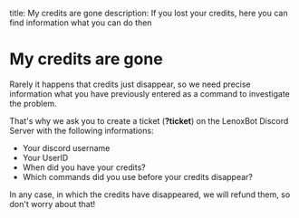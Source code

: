 title: My credits are gone
description: If you lost your credits, here you can find information what you can do then

# My credits are gone

Rarely it happens that credits just disappear, so we need precise information what you have previously entered as a command to investigate the problem.

That's why we ask you to create a ticket (**?ticket**) on the LenoxBot Discord Server with the following informations:

* Your discord username 
* Your UserID
* When did you have your credits? 
* Which commands did you use before your credits disappear?

In any case, in which the credits have disappeared, we will refund them, so don't worry about that!
